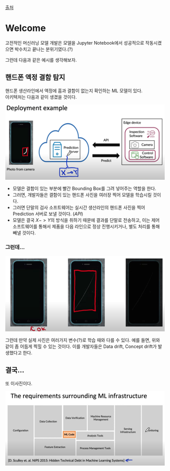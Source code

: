 [출처](https://www.youtube.com/watch?v=NgWujOrCZFo&list=PLkDaE6sCZn6GMoA0wbpJLi3t34Gd8l0aK&index=1)

# Welcome

고전적인 머신러닝 모델 개발은 모델을 Jupyter Notebook에서 성공적으로 작동시켰으면 박수치고 끝나는 분위기였다.(?)

그런데 다음과 같은 예시를 생각해보자.

## 핸드폰 액정 결함 탐지

핸드폰 생산라인에서 액정에 흠과 결함이 없는지 확인하는 ML 모델이 있다.  
아키텍처는 다음과 같이 생겼을 것이다.

![alt text](image.png)

- 모델은 결함이 있는 부분에 빨간 Bounding Box를 그려 넣어주는 역할을 한다.
- 그러면, 개발자들은 결함이 있는 핸드폰 사진을 여러장 찍어 모델을 학습시킬 것이다.
- 그러면 단말의 검사 소프트웨어는 실시간 생산라인의 핸드폰 사진을 찍어 Prediction 서버로 보낼 것이다. (_API_)
- 모델은 결국 $X -> Y$의 방식을 취하기 때문에 결과를 단말로 전송하고, 이는 제어 소프트웨어를 통해서 제품을 다음 라인으로 정상 진행시키거나, 별도 처리를 통해 빼낼 것이다.

### 그런데...

![alt text](image-1.png)

그런데 만약 실제 사진은 여러가지 변수(?)로 학습 때와 다를 수 있다. 예를 들면, 위와 같이 좀 어둡게 찍힐 수 있는 것이다. 이를 개발자들은 Data drift, Concept drift가 발생했다고 한다.

## 결국...

또 이사진이다.

![alt text](image-2.png)
